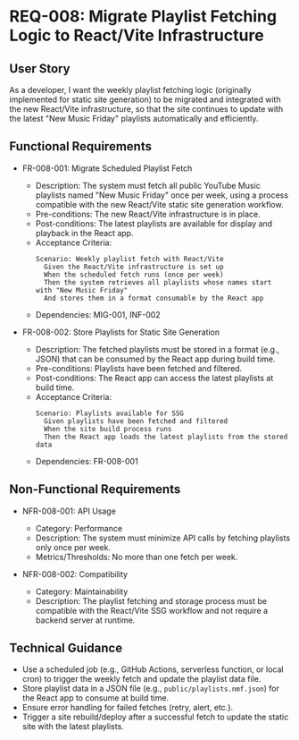 # REQ-008: Migrate Playlist Fetching Logic to React/Vite Infrastructure

## User Story

As a developer, I want the weekly playlist fetching logic (originally implemented for static site generation) to be migrated and integrated with the new React/Vite infrastructure, so that the site continues to update with the latest "New Music Friday" playlists automatically and efficiently.

## Functional Requirements

- FR-008-001: Migrate Scheduled Playlist Fetch
  - Description: The system must fetch all public YouTube Music playlists named "New Music Friday" once per week, using a process compatible with the new React/Vite static site generation workflow.
  - Pre-conditions: The new React/Vite infrastructure is in place.
  - Post-conditions: The latest playlists are available for display and playback in the React app.
  - Acceptance Criteria:
    ```Gherkin
    Scenario: Weekly playlist fetch with React/Vite
      Given the React/Vite infrastructure is set up
      When the scheduled fetch runs (once per week)
      Then the system retrieves all playlists whose names start with "New Music Friday"
      And stores them in a format consumable by the React app
    ```
  - Dependencies: MIG-001, INF-002

- FR-008-002: Store Playlists for Static Site Generation
  - Description: The fetched playlists must be stored in a format (e.g., JSON) that can be consumed by the React app during build time.
  - Pre-conditions: Playlists have been fetched and filtered.
  - Post-conditions: The React app can access the latest playlists at build time.
  - Acceptance Criteria:
    ```Gherkin
    Scenario: Playlists available for SSG
      Given playlists have been fetched and filtered
      When the site build process runs
      Then the React app loads the latest playlists from the stored data
    ```
  - Dependencies: FR-008-001

## Non-Functional Requirements

- NFR-008-001: API Usage
  - Category: Performance
  - Description: The system must minimize API calls by fetching playlists only once per week.
  - Metrics/Thresholds: No more than one fetch per week.

- NFR-008-002: Compatibility
  - Category: Maintainability
  - Description: The playlist fetching and storage process must be compatible with the React/Vite SSG workflow and not require a backend server at runtime.

## Technical Guidance

- Use a scheduled job (e.g., GitHub Actions, serverless function, or local cron) to trigger the weekly fetch and update the playlist data file.
- Store playlist data in a JSON file (e.g., `public/playlists.nmf.json`) for the React app to consume at build time.
- Ensure error handling for failed fetches (retry, alert, etc.).
- Trigger a site rebuild/deploy after a successful fetch to update the static site with the latest playlists. 